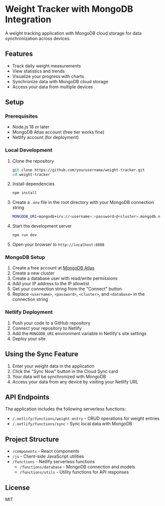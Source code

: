 # Weight Tracker with MongoDB Integration

A weight tracking application with MongoDB cloud storage for data synchronization across devices.

## Features

- Track daily weight measurements
- View statistics and trends
- Visualize your progress with charts
- Synchronize data with MongoDB cloud storage
- Access your data from multiple devices

## Setup

### Prerequisites

- Node.js 18 or later
- MongoDB Atlas account (free tier works fine)
- Netlify account (for deployment)

### Local Development

1. Clone the repository
   ```bash
   git clone https://github.com/yourusername/weight-tracker.git
   cd weight-tracker
   ```

2. Install dependencies
   ```bash
   npm install
   ```

3. Create a `.env` file in the root directory with your MongoDB connection string
   ```bash
   MONGODB_URI=mongodb+srv://<username>:<password>@<cluster>.mongodb.net/<database>?retryWrites=true&w=majority
   ```

4. Start the development server
   ```bash
   npm run dev
   ```

5. Open your browser to `http://localhost:8888`

### MongoDB Setup

1. Create a free account at [MongoDB Atlas](https://www.mongodb.com/cloud/atlas)
2. Create a new cluster
3. Create a database user with read/write permissions
4. Add your IP address to the IP allowlist
5. Get your connection string from the "Connect" button
6. Replace `<username>`, `<password>`, `<cluster>`, and `<database>` in the connection string

### Netlify Deployment

1. Push your code to a GitHub repository
2. Connect your repository to Netlify
3. Add the `MONGODB_URI` environment variable in Netlify's site settings
4. Deploy your site

## Using the Sync Feature

1. Enter your weight data in the application
2. Click the "Sync Now" button in the Cloud Sync card
3. Your data will be synchronized with MongoDB
4. Access your data from any device by visiting your Netlify URL

## API Endpoints

The application includes the following serverless functions:

- `/.netlify/functions/weight-entry` - CRUD operations for weight entries
- `/.netlify/functions/sync` - Sync local data with MongoDB

## Project Structure

- `/components` - React components
- `/js` - Client-side JavaScript utilities
- `/functions` - Netlify serverless functions
  - `/functions/database` - MongoDB connection and models
  - `/functions/utils` - Utility functions for API responses

## License

MIT 